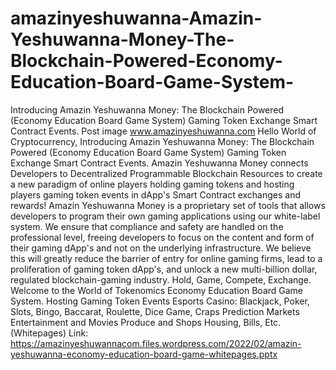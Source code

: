 # amazinyeshuwanna-Amazin-Yeshuwanna-Money-The-Blockchain-Powered-Economy-Education-Board-Game-System-
Introducing Amazin Yeshuwanna Money: The Blockchain Powered (Economy Education Board Game System) Gaming Token Exchange Smart Contract Events. Post image www.amazinyeshuwanna.com  Hello World of Cryptocurrency,   Introducing Amazin Yeshuwanna Money: The Blockchain Powered (Economy Education Board Game System) Gaming Token Exchange Smart Contract Events.  Amazin Yeshuwanna Money connects Developers to Decentralized Programmable Blockchain Resources to create a new paradigm of online players holding gaming tokens and hosting players gaming token events in dApp's Smart Contract exchanges and rewards!  Amazin Yeshuwanna Money is a proprietary set of tools that allows developers to program their own gaming applications using our white-label system. We ensure that compliance and safety are handled on the professional level, freeing developers to focus on the content and form of their gaming dApp's and not on the underlying infrastructure. We believe this will greatly reduce the barrier of entry for online gaming firms, lead to a proliferation of gaming token dApp's, and unlock a new multi-billion dollar, regulated blockchain-gaming industry.  Hold, Game, Compete, Exchange.   Welcome to the World of Tokenomics  Economy Education Board Game System.  Hosting Gaming Token Events  Esports  Casino: Blackjack, Poker, Slots, Bingo, Baccarat, Roulette, Dice Game, Craps  Prediction Markets  Entertainment and Movies  Produce and Shops  Housing, Bills, Etc.  (Whitepages) Link: https://amazinyeshuwannacom.files.wordpress.com/2022/02/amazin-yeshuwanna-economy-education-board-game-whitepages.pptx
